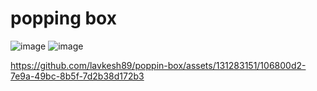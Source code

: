 # popping box
![image](https://github.com/lavkesh89/poppin-box/assets/131283151/76de242b-1560-4cdb-89f5-6a3261e66e5c)
![image](https://github.com/lavkesh89/poppin-box/assets/131283151/5f35a8cf-4b42-4cd0-91eb-bb8d99a6e5b8)


https://github.com/lavkesh89/poppin-box/assets/131283151/106800d2-7e9a-49bc-8b5f-7d2b38d172b3

